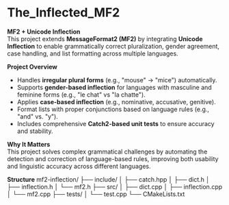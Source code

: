 # The_Inflected_MF2

**MF2 + Unicode Inflection**  
This project extends **MessageFormat2 (MF2)** by integrating **Unicode Inflection** to enable grammatically correct pluralization, gender agreement, case handling, and list formatting across multiple languages.  

**Project Overview**  
- Handles **irregular plural forms** (e.g., "mouse" → "mice") automatically.  
- Supports **gender-based inflection** for languages with masculine and feminine forms (e.g., "le chat" vs "la chatte").  
- Applies **case-based inflection** (e.g., nominative, accusative, genitive).  
- Format lists with proper conjunctions based on language rules (e.g., "and" vs. "y").  
- Includes comprehensive **Catch2-based unit tests** to ensure accuracy and stability.  

**Why It Matters**  
This project solves complex grammatical challenges by automating the detection and correction of language-based rules, improving both usability and linguistic accuracy across different languages.

**Structure**
mf2-inflection/
├── include/
│   ├── catch.hpp
│   ├── dict.h
│   ├── inflection.h
│   └── mf2.h
├── src/
│   ├── dict.cpp
│   ├── inflection.cpp
│   └── mf2.cpp
├── tests/
│   └── test.cpp
└── CMakeLists.txt

